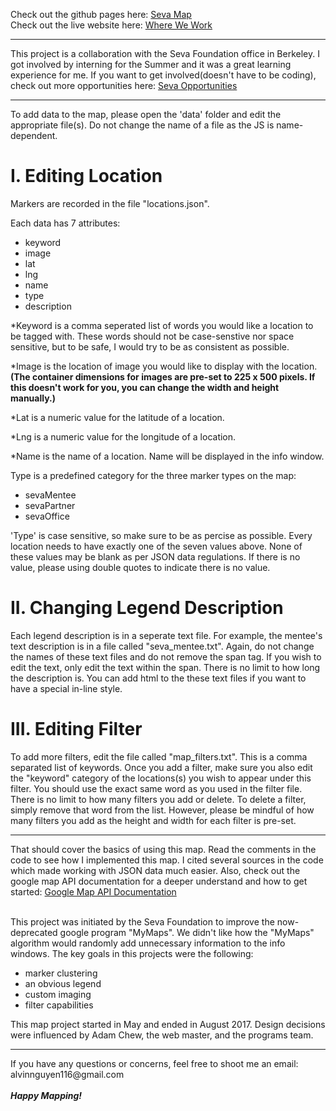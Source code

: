 Check out the github pages here: <a href="https://alvinnguyen116.github.io/seva-map/" target="_blank"> Seva Map </a> <br>
Check out the live website here: <a href="http://www.seva.org/site/PageServer?pagename=programs/prevent_blindness&_ga=2.77450645.182892957.1501700893-359267843.1484544530" target="_blank"> Where We Work </a> <br>
<hr>
This project is a collaboration with the Seva Foundation office in Berkeley. I got involved by interning for the Summer and it was a great learning experience for me. If you want to get involved(doesn't have to be coding), check out more opportunities here: <a href="http://www.seva.org/site/PageServer?pagename=getinvolved/volunteer#.WYIkUYgrLIV" target='_blank'> Seva Opportunities</a>
<hr>
To add data to the map, please open the 'data' folder and edit the appropriate file(s). Do not change the name of a file as the JS is name-dependent.

<h1>I. Editing Location</h1>
<p> Markers are recorded in the file "locations.json". 

Each data has 7 attributes:
  - keyword
  - image
  - lat
  - lng
  - name
  - type
  - description 
  
*Keyword is a comma seperated list of words you would like a location to be tagged with. These words should not be case-senstive nor space sensitive, but to be safe, I would try to be as consistent as possible. 

*Image is the location of image you would like to display with the location. <b>(The container dimensions for images are pre-set to 225 x 500 pixels. If this doesn't work for you, you can change the width and height manually.)</b> 

*Lat is a numeric value for the latitude of a location. 

*Lng is a numeric value for the longitude of a location. 

*Name is the name of a location. Name will be displayed in the info window. 

Type is a predefined category for the three marker types on the map: 
  - sevaMentee
  - sevaPartner
  - sevaOffice

'Type' is case sensitive, so make sure to be as percise as possible. Every location needs to have exactly one of the seven values above. 
None of these values may be blank as per JSON data regulations. If there is no value, please using double quotes to indicate there is no value. 
</p>

<h1>II. Changing Legend Description</h1>

Each legend description is in a seperate text file. For example, the mentee's text description is in a file called "seva_mentee.txt". Again, do not change the names of these text files and do not remove the span tag. If you wish to edit the text, only edit the text within the span. There is no limit to how long the description is. You can add html to the these text files if you want to have a special in-line style.

<h1>III. Editing Filter</h1>

To add more filters, edit the file called "map_filters.txt". This is a comma separated list of keywords. Once you add a filter, make sure you also edit the "keyword" category of the locations(s) you wish to appear under this filter. You should use the exact same word as you used in the filter file. There is no limit to how many filters you add or delete. To delete a filter, simply remove that word from the list. However, please be mindful of how many filters you add as the height and width for each filter is pre-set.
<hr>
That should cover the basics of using this map. Read the comments in the code to see how I implemented this map. I cited several sources in the code which made working with JSON data much easier. Also, check out the google map API documentation for a deeper understand and how to get started: <a href="https://developers.google.com/maps/documentation/" target='_blank'>Google Map API Documentation</a> <br><br>

This project was initiated by the Seva Foundation to improve the now-deprecated google program "MyMaps". We didn't like how the "MyMaps" algorithm would randomly add unnecessary information to the info windows. The key goals in this projects were the following: 
  - marker clustering 
  - an obvious legend 
  - custom imaging 
  - filter capabilities
<p> This map project started in May and ended in August 2017. Design decisions were influenced by Adam Chew, the web master, and the programs team. </p>
<hr>
If you have any questions or concerns, feel free to shoot me an email: alvinnguyen116@gmail.com 
<br><br>
<b><em>Happy Mapping!</em></b> 


